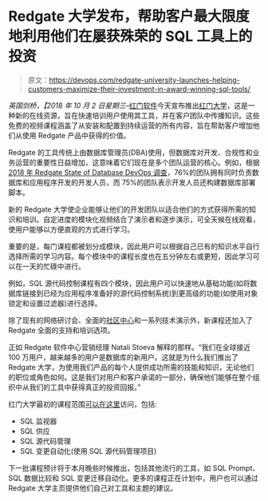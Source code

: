 # Redgate 大学发布，帮助客户最大限度地利用他们在屡获殊荣的 SQL 工具上的投资

> 原文：<https://devops.com/redgate-university-launches-helping-customers-maximize-their-investment-in-award-winning-sql-tools/>

*英国剑桥，【2018 年 10 月 2 日星期三–*[红门软件](https://www.red-gate.com/)今天宣布推出[红门大学](https://www.red-gate.com/hub/university/)，这是一种新的在线资源，旨在快速培训用户使用其工具，并在客户团队中传播知识。这些免费的视频课程涵盖了从安装和配置到持续运营的所有内容，旨在帮助客户增加他们从使用 Redgate 产品中获得的价值。

Redgate 的工具传统上由数据库管理员(DBA)使用，但数据库对开发、合规性和业务运营的重要性日益增加，这意味着它们现在是多个团队运营的核心。例如，根据 [2018 年 Redgate State of Database DevOps 调查](https://www.red-gate.com/solutions/database-devops/report-2018)，76%的团队拥有同时负责数据库和应用程序开发的开发人员，而 75%的团队表示开发人员还构建数据库部署脚本。

新的 Redgate 大学使企业能够让他们的开发团队以适合他们的方式获得所需的知识和培训。自定进度的模块化视频结合了演示者和逐步演示，可全天候在线观看，使用户能够以方便直观的方式进行学习。

重要的是，每门课程都被划分成模块，因此用户可以根据自己已有的知识水平自行选择所需的学习内容。每个模块中的课程长度也在五分钟左右或更短，因此学习可以在一天的忙碌中进行。

例如，SQL 源代码控制课程有四个模块，因此用户可以快速地从基础功能(如将数据库链接到已经为应用程序准备好的源代码控制系统)到更高级的功能(如使用对象锁定和设置过滤器)进行选择。

除了现有的网络研讨会、全面的[社区中心](https://www.red-gate.com/hub/)和一系列技术演示外，新课程还加入了 Redgate 全面的支持和培训选项。

正如 Redgate 软件中心营销经理 Natali Stoeva 解释的那样。“我们在全球接近 100 万用户，越来越多的用户是数据库的新用户。这就是为什么我们推出了 Redgate 大学，为使用我们产品的每个人提供成功所需的技能和知识，无论他们的职位或角色如何。这是我们对用户和客户承诺的一部分，确保他们能够在整个组织中从我们的工具中获得真正的投资回报。”

红门大学最初的课程范围[可以在这里](https://www.red-gate.com/hub/university/)访问，包括:

*   SQL 监视器
*   SQL 供应
*   SQL 源代码管理
*   SQL 变更自动化(使用 SQL 源代码管理项目)

下一批课程预计将于本月晚些时候推出，包括其他流行的工具，如 SQL Prompt、SQL 数据比较和 SQL 变更迁移自动化。更多的课程正在计划中，用户也可以通过 Redgate 大学主页提供他们自己对工具和主题的建议。